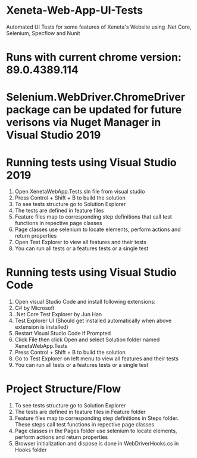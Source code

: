 # Xeneta-Web-App-UI-Tests
Automated UI Tests for some features of Xeneta's Website using .Net Core, Selenium, Specflow and Nunit

# Runs with current chrome version: 89.0.4389.114 
# Selenium.WebDriver.ChromeDriver package can be updated for future verisons via Nuget Manager in Visual Studio 2019

# Running tests using Visual Studio 2019
1. Open XenetaWebApp.Tests.sln file from visual studio
2. Press Control + Shift + B to build the solution
3. To see tests structure go to Solution Explorer
4. The tests are defined in feature files
5. Feature files map to corresponding step definitions that call test functions in repective page classes
6. Page classes use selenium to locate elements, perform actions and return properties
7. Open Test Explorer to view all features and their tests
8. You can run all tests or a features tests or a single test

# Running tests using Visual Studio Code
1. Open visual Studio Code and install following extensions:
2. C# by Microsoft
3. .Net Core Test Explorer by Jun Han
4. Test Explorer UI (Should get installed automatically when above extension is installed)
5. Restart Visual Studio Code if Prompted
6. Click File then click Open and select Solution folder named XenetaWebApp.Tests
7. Press Control + Shift + B to build the solution
8. Go to Test Explorer on left menu to view all features and their tests
9. You can run all tests or a features tests or a single test

# Project Structure/Flow
1. To see tests structure go to Solution Explorer
2. The tests are defined in feature files in Feature folder
3. Feature files map to corresponding step definitions in Steps folder. These steps call test functions in repective page classes
4. Page classes in the Pages folder use selenium to locate elements, perform actions and return properties
5. Browser initialization and dispose is done in WebDriverHooks.cs in Hooks folder
